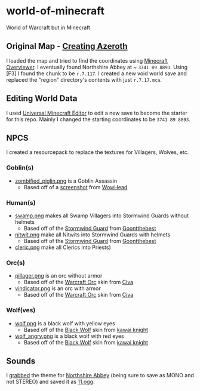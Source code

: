 # world-of-minecraft
World of Warcraft but in Minecraft

## Original Map - [Creating Azeroth](https://www.minecraftforum.net/forums/show-your-creation/screenshots/1595918-crafting-azeroth)
I loaded the map and tried to find the coordinates using [Minecraft Overviewer]([https://www.minecraftforum.net/forums/show-your-creation/screenshots/1595918-crafting-azeroth](https://overviewer.org/warcraft/#/4692/64/9805/max/0/0)). I eventually found Northshire Abbey at ~ `3741 89 8893`. Using [F3] I found the chunk to be `r.7.117`. I created a new void world save and replaced the "region" directory's contents with just `r.7.17.mca`.

## Editing World Data
I used [Universal Minecraft Editor](https://www.universalminecrafteditor.com/) to edit a new save to become the starter for this repo. Mainly I changed the starting coordinates to be `3741 89 8893`.

## NPCS
I created a resourcepack to replace the textures for Villagers, Wolves, etc.

### Goblin(s)
- [zombified_piglin.png](/resourcepacks/world-of-minecraft/assets/minecraft/textures/entity/piglin/zombified_piglin.png) is a Goblin Assassin
   - Based off of a [screenshot](https://wow.zamimg.com/uploads/screenshots/normal/858399.jpg) from [WowHead](https://www.wowhead.com/)

### Human(s)
- [swamp.png](/resourcepacks/world-of-minecraft/assets/minecraft/textures/entity/villager/type/swamp.png) makes all Swamp Villagers into Stormwind Guards without helmets
   - Based off of the [Stormwind Guard](https://www.minecraftskins.com/skin/10923287/edit-of-stormwind-guard/) from [Goontthebest](https://www.minecraftskins.com/profile/2925112/goontthebest)
- [nitwit.png](/resourcepacks/world-of-minecraft/assets/minecraft/textures/entity/villager/profession/nitwit.png) make all Nitwits into Stormwind Guards with helmets
   - Based off of the [Stormwind Guard](https://www.minecraftskins.com/skin/10923287/edit-of-stormwind-guard/) from [Goontthebest](https://www.minecraftskins.com/profile/2925112/goontthebest)
- [cleric.png](/resourcepacks/world-of-minecraft/assets/minecraft/textures/entity/villager/profession/cleric.png) make all Clerics into Priests)

### Orc(s)
- [pillager.png](/resourcepacks/world-of-minecraft/assets/minecraft/textures/entity/illager/pillager.png) is an orc without armor
   - Based off of the [Warcraft Orc](https://www.minecraftskins.com/skin/12136457/warcraft-orc/) skin from [Civa](https://www.minecraftskins.com/profile/3231939/civa)
- [vindicator.png](/resourcepacks/world-of-minecraft/assets/minecraft/textures/entity/illager/vindicator.png) is an orc with armor
   - Based off of the [Warcraft Orc](https://www.minecraftskins.com/skin/12136457/warcraft-orc/) skin from [Civa](https://www.minecraftskins.com/profile/3231939/civa)

### Wolf(ves)
- [wolf.png](/resourcepacks/world-of-minecraft/assets/minecraft/textures/entity/wolf/wolf.png) is a black wolf with yellow eyes
   - Based off of the [Black Wolf](https://www.planetminecraft.com/mob-skin/black-wolf-4913416/) skin from [kawai knight](https://www.planetminecraft.com/member/kawai_knight/)
- [wolf_angry.png](/resourcepacks/world-of-minecraft/assets/minecraft/textures/entity/wolf/wolf_angry.png) is a black wolf with red eyes
   - Based off of the [Black Wolf](https://www.planetminecraft.com/mob-skin/black-wolf-4913416/) skin from [kawai knight](https://www.planetminecraft.com/member/kawai_knight/)

## Sounds
I [grabbed](https://catchvideo.net/convertaudio) the theme for [Northshire Abbey](https://www.youtube.com/watch?v=j2tGKb1wKiQ) (being sure to save as MONO and not STEREO) and saved it as [11.ogg](/resourcepacks/world-of-minecraft/assets/minecraft/sounds/records/11.ogg).
